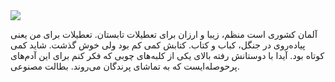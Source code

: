 <!-- 
.. title: تعطیلات در آلمان-پانزده جولای دوهزار و پانزده
.. slug: 2015-07-15-lopen-in-delft
.. date: 2015-07-15 20:14:54 UTC+02:00
.. tags: 
.. category: پیاده‌روی در دلفت
.. link: 
.. description: 
.. type: text
-->

<img src="http://googledrive.com/host/0B8OOfC6oWXEPeUQxRXRCb01tZ0U" />

آلمان کشوری است منظم، زیبا و ارزان برای تعطیلات تابستان. تعطیلات برای من یعنی پیاده‌روی در جنگل، کباب و کتاب. کتابش کمی کم بود ولی خوش گذشت. شاید کمی کوتاه بود. آیدا با دوستانش رفته بالای یکی از کلبه‌های چوبی که فکر کنم برای این آدم‌های پرحوصله‌ایست که به تماشای پرندگان می‌روند. بطالت مصنوعی.
